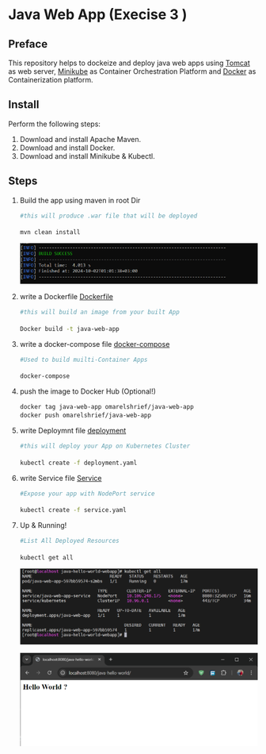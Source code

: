 # Java Web App (Execise 3 )

## Preface
This repository helps to dockeize and deploy java web apps using [Tomcat](https://tomcat.apache.org/) as web server, [Minikube](https://minikube.sigs.k8s.io/docs/) as Container Orchestration Platform and [Docker](https://www.docker.com/) as Containerization platform.


## Install
Perform the following steps:
1. Download and install Apache Maven.
1. Download and install Docker.
1. Download and install Minikube & Kubectl.

## Steps
1. Build the app using maven in root Dir
    ```bash
    #this will produce .war file that will be deployed 

    mvn clean install
    ```
    ![App_Built](https://github.com/OmarElshrief/java-web-app/blob/main/screenshots/Built%20successful.png)


1. write a Dockerfile [Dockerfile](https://github.com/OmarElshrief/java-web-app/blob/main/Dockerfile)
    ```bash
    #this will build an image from your built App

    Docker build -t java-web-app 
    ```

1. write a docker-compose file [docker-compose](https://github.com/OmarElshrief/java-web-app/blob/main/docker-compose.yml)
    ```bash
    #Used to build muilti-Container Apps

    docker-compose 
    ```

1. push the image to Docker Hub (Optional!)
    ```bash
    docker tag java-web-app omarelshrief/java-web-app
    docker push omarelshrief/java-web-app
    ```

1. write Deploymnt file [deployment](https://github.com/OmarElshrief/java-web-app/blob/main/deployment.yaml)
    ```bash
    #this will deploy your App on Kubernetes Cluster

    kubectl create -f deployment.yaml 
    ```

1. write Service file [Service](https://github.com/OmarElshrief/java-web-app/blob/main/service.yaml)
    ```bash
    #Expose your app with NodePort service

    kubectl create -f service.yaml
    ```

1. Up & Running!
    ```bash
    #List All Deployed Resources

    kubectl get all
    ```
    ![All_Resources](https://github.com/OmarElshrief/java-web-app/blob/main/screenshots/kubernetes%20resources.png)

    ![Done!](https://github.com/OmarElshrief/java-web-app/blob/main/screenshots/Done!.png)









